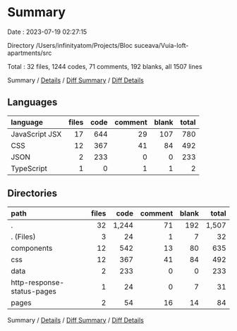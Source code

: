 # Summary

Date : 2023-07-19 02:27:15

Directory /Users/infinityatom/Projects/Bloc suceava/Vuia-loft-apartments/src

Total : 32 files,  1244 codes, 71 comments, 192 blanks, all 1507 lines

Summary / [Details](details.md) / [Diff Summary](diff.md) / [Diff Details](diff-details.md)

## Languages
| language | files | code | comment | blank | total |
| :--- | ---: | ---: | ---: | ---: | ---: |
| JavaScript JSX | 17 | 644 | 29 | 107 | 780 |
| CSS | 12 | 367 | 41 | 84 | 492 |
| JSON | 2 | 233 | 0 | 0 | 233 |
| TypeScript | 1 | 0 | 1 | 1 | 2 |

## Directories
| path | files | code | comment | blank | total |
| :--- | ---: | ---: | ---: | ---: | ---: |
| . | 32 | 1,244 | 71 | 192 | 1,507 |
| . (Files) | 3 | 24 | 1 | 7 | 32 |
| components | 12 | 542 | 13 | 80 | 635 |
| css | 12 | 367 | 41 | 84 | 492 |
| data | 2 | 233 | 0 | 0 | 233 |
| http-response-status-pages | 1 | 24 | 0 | 7 | 31 |
| pages | 2 | 54 | 16 | 14 | 84 |

Summary / [Details](details.md) / [Diff Summary](diff.md) / [Diff Details](diff-details.md)